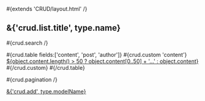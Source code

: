 \#{extends 'CRUD/layout.html' /}

## &{'crud.list.title', type.name}

\#{crud.search /}

\#{crud.table fields:\['content', 'post', 'author'\]} \#{crud.custom 'content'} [${object.content.length() &gt; 50 ? object.content\[0..50\] + '…' : object.content}](<@%7BComments.show(object.id)%7D>) \#{/crud.custom} \#{/crud.table}

\#{crud.pagination /}

[&{'crud.add', type.modelName}](<@%7Bblank()%7D>)

